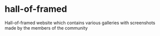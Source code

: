 # hall-of-framed
Hall-of-framed website which contains various galleries with screenshots made by the members of the community
